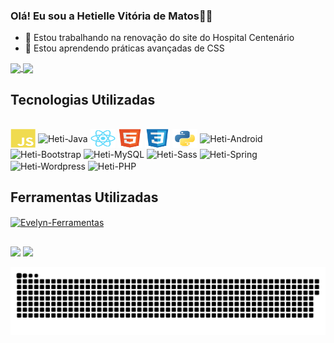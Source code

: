 ### Olá! Eu sou a Hetielle Vitória de Matos👋🏻
- 🔭 Estou trabalhando na renovação do site do Hospital Centenário
- 🌱 Estou aprendendo práticas avançadas de CSS
  
<a href="https://github.com/hetielle/github-readme-stats">
  <img height=170 align="center" src="https://github-readme-stats.vercel.app/api?username=hetielle&rank_icon=github&show_icons=true&theme=midnight-purple&bg_color=00000000&include_all_commits=true&include_all_contributions=true" />
</a>
<a href="https://github.com/hetielle/convoychat">
  <img height=170 align="center" src="https://github-readme-stats.vercel.app/api/top-langs?username=hetielle&layout=donut&langs_count=8&card_width=320&theme=midnight-purple&bg_color=00000000" />
</a>

## Tecnologias Utilizadas

<div style="display: inline_block"><br>
  
  <img align="center" alt="Heti-Js" height="30" width="40" src="https://raw.githubusercontent.com/devicons/devicon/master/icons/javascript/javascript-plain.svg">
  <img align="center" alt="Heti-Java" height="30" width="40" src="https://cdn.jsdelivr.net/gh/devicons/devicon/icons/java/java-original.svg">
  <img align="center" alt="Heti-React" height="30" width="40" src="https://raw.githubusercontent.com/devicons/devicon/master/icons/react/react-original.svg">
  <img align="center" alt="Heti-HTML" height="30" width="40" src="https://raw.githubusercontent.com/devicons/devicon/master/icons/html5/html5-original.svg">
  <img align="center" alt="Heti-CSS" height="30" width="40" src="https://raw.githubusercontent.com/devicons/devicon/master/icons/css3/css3-original.svg">
  <img align="center" alt="Heti-Python" height="30" width="40" src="https://raw.githubusercontent.com/devicons/devicon/master/icons/python/python-original.svg">
  <img align="center" alt="Heti-Android" height="30" width="40" src="https://cdn.jsdelivr.net/gh/devicons/devicon/icons/androidstudio/androidstudio-original.svg">
  <img align="center" alt="Heti-Bootstrap" height="30" width="40" src="https://cdn.jsdelivr.net/gh/devicons/devicon/icons/bootstrap/bootstrap-original.svg">
  <img align="center" alt="Heti-MySQL" height="30" width="40" src="https://cdn.jsdelivr.net/gh/devicons/devicon/icons/mysql/mysql-original.svg">
  <img align="center" alt="Heti-Sass" height="30" width="40" src="https://cdn.jsdelivr.net/gh/devicons/devicon/icons/sass/sass-original.svg">
  <img align="center" alt="Heti-Spring" height="30" width="40" src="https://cdn.jsdelivr.net/gh/devicons/devicon/icons/spring/spring-original.svg">
  <img align="center" alt="Heti-Wordpress" height="30" width="40" src="https://cdn.jsdelivr.net/gh/devicons/devicon/icons/wordpress/wordpress-plain.svg">
  <img align="center" alt="Heti-PHP" height="30" width="40" src="https://cdn.jsdelivr.net/gh/devicons/devicon/icons/php/php-original.svg">

</div>

## Ferramentas Utilizadas
<p align="left">
  <a href="https://skillicons.dev">
    <img align="center" alt="Evelyn-Ferramentas" src="https://skillicons.dev/icons?i=vscode,idea,eclipse,androidstudio,github,gitlab" />
  </a>
</p>

##
 
<div> 
  
  <a href = "mailto:hetiellematos86@gmail.com"><img src="https://img.shields.io/badge/-Gmail-%23333?style=for-the-badge&logo=gmail&logoColor=white" target="_blank"></a>
  <a href="https://www.linkedin.com/in/hetielle-vitória-de-matos-6520a9210/" target="_blank"><img src="https://img.shields.io/badge/-LinkedIn-%230077B5?style=for-the-badge&logo=linkedin&logoColor=white" target="_blank"></a> 
  
</div>

<picture>
  <source media="(prefers-color-scheme: dark)" srcset="https://raw.githubusercontent.com/hetielle/hetielle/output/github-contribution-grid-snake-dark.svg">
  <source media="(prefers-color-scheme: light)" srcset="https://raw.githubusercontent.com/hetielle/hetielle/output/github-contribution-grid-snake.svg">
  <img alt="github contribution grid snake animation" src="https://raw.githubusercontent.com/hetielle/hetielle/output/github-contribution-grid-snake.svg">
</picture>
